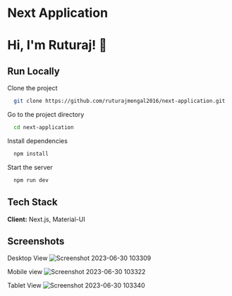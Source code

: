 # Next Application

# Hi, I'm Ruturaj! 👋

## Run Locally

Clone the project

```bash
  git clone https://github.com/ruturajmengal2016/next-application.git
```

Go to the project directory

```bash
  cd next-application
```

Install dependencies

```bash
  npm install
```

Start the server

```bash
  npm run dev
```

## Tech Stack

**Client:** Next.js, Material-UI


## Screenshots

Desktop View
![Screenshot 2023-06-30 103309](https://github.com/ruturajmengal2016/next-application/assets/114099113/0d245ef2-b240-42ae-bf0c-6138cd4a8df9)

Mobile view
![Screenshot 2023-06-30 103322](https://github.com/ruturajmengal2016/next-application/assets/114099113/b43fc6cf-fe88-47d0-9355-b6a7597f1caa)


Tablet View
![Screenshot 2023-06-30 103340](https://github.com/ruturajmengal2016/next-application/assets/114099113/4fd15516-a91b-46d8-93d9-46a3c22aa119)


